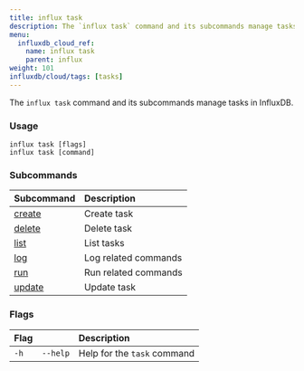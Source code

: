 ```yaml
---
title: influx task
description: The `influx task` command and its subcommands manage tasks in InfluxDB.
menu:
  influxdb_cloud_ref:
    name: influx task
    parent: influx
weight: 101
influxdb/cloud/tags: [tasks]
---
```


The `influx task` command and its subcommands manage tasks in InfluxDB.

### Usage
```
influx task [flags]
influx task [command]
```

### Subcommands
| Subcommand                                       | Description          |
|:----------                                       |:-----------          |
| [create](/influxdb/cloud/reference/cli/influx/task/create) | Create task          |
| [delete](/influxdb/cloud/reference/cli/influx/task/delete) | Delete task          |
| [list](/influxdb/cloud/reference/cli/influx/task/list)     | List tasks           |
| [log](/influxdb/cloud/reference/cli/influx/task/log)       | Log related commands |
| [run](/influxdb/cloud/reference/cli/influx/task/run)       | Run related commands |
| [update](/influxdb/cloud/reference/cli/influx/task/update) | Update task          |

### Flags
| Flag |          | Description                 |
|:---- |:---      |:-----------                 |
| `-h` | `--help` | Help for the `task` command |
